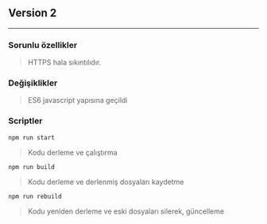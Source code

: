 ## Version 2
---------

### Sorunlu özellikler 
> HTTPS hala sıkıntılıdır.

### Değişiklikler

> ES6 javascript yapısına geçildi

### Scriptler

```
npm run start
```
> Kodu derleme ve çalıştırma

```
npm run build
```
> Kodu derleme ve derlenmiş dosyaları kaydetme

```
npm run rebuild
```
> Kodu yeniden derleme ve eski dosyaları silerek, güncelleme

